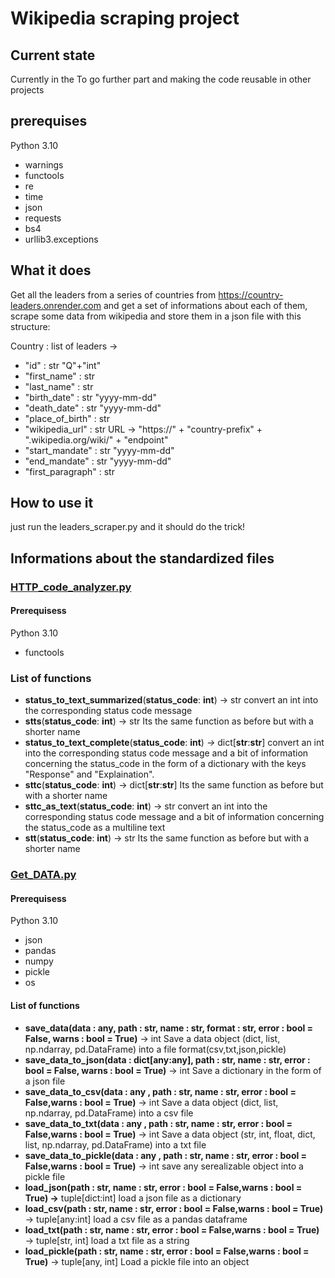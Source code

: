 # Wikipedia scraping project

## Current state

Currently in the To go further part and making the code reusable in other projects

## prerequises

Python 3.10

* warnings
* functools
* re
* time
* json
* requests
* bs4
* urllib3.exceptions

## What it does

Get all the leaders from a series of countries from https://country-leaders.onrender.com and get a set of informations about each of them, scrape some data from wikipedia and store them in a json file with this structure:

Country : list of leaders ->

* "id" : str "Q"+"int"
* "first_name" : str
* "last_name" : str
* "birth_date" : str "yyyy-mm-dd"
* "death_date" : str "yyyy-mm-dd"
* "place_of_birth" : str
* "wikipedia_url" : str URL -> "https://"   + "country-prefix" + ".wikipedia.org/wiki/" + "endpoint"
* "start_mandate" : str "yyyy-mm-dd"
* "end_mandate" : str "yyyy-mm-dd"
* "first_paragraph" : str

## How to use it

just run the leaders_scraper.py and it should do the trick!

## Informations about the standardized files

### [HTTP_code_analyzer.py](https://github.com/Flotchet/Wikipedia_Scraper/blob/master/Standardized_for_other_projetcs/HTTP_code_analyzer.py "HTTP_code_analyzer.py")

#### Prerequisess

Python 3.10

* functools

### List of functions

* **status_to_text_summarized**(**status_code**: **int**)  -> str
  convert an int into the corresponding status code message
* **stts**(**status_code**: **int**)  -> str
  Its the same function as before but with a shorter name
* **status_to_text_complete**(**status_code**: **int**)  *->* dict[**str**:**str**]
  convert an int into the corresponding status code message and
  a bit of information concerning the status_code in the form of a
  dictionary with the keys "Response" and "Explaination".
* **sttc**(**status_code**: **int**)  -> dict[**str**:**str**]
  Its the same function as before but with a shorter name
* **sttc_as_text**(**status_code**: **int**) -> str
  convert an int into the corresponding status code message and
  a bit of information concerning the status_code as a multiline text
* **stt**(**status_code**: **int**)  -> str
  Its the same function as before but with a shorter name

### [Get_DATA.py](https://github.com/Flotchet/Wikipedia_Scraper/blob/master/Standardized_for_other_projetcs/Get_DATA.py "Get_DATA.py")

#### Prerequisess

Python  3.10

* json
* pandas
* numpy
* pickle
* os

#### List of functions

* **save_data(data : any, path : str, name : str, format : str, error : bool = False, warns : bool = True)** -> int
  Save a data object (dict, list, np.ndarray, pd.DataFrame) into a file format(csv,txt,json,pickle)
* **save_data_to_json(data : dict[any:any], path : str, name : str, error : bool = False, warns : bool = True)** -> int
  Save a dictionary in the form of a json file
* **save_data_to_csv(data : any , path : str, name : str, error : bool = False,warns : bool = True)** -> int
  Save a data object (dict, list, np.ndarray, pd.DataFrame) into a csv file
* **save_data_to_txt(data : any , path : str, name : str, error : bool = False,warns : bool = True)** -> int
  Save a data object (str, int, float, dict, list, np.ndarray, pd.DataFrame) into a txt file
* **save_data_to_pickle(data : any , path : str, name : str, error : bool = False,warns : bool = True)** -> int
  save any serealizable object into a pickle file
* **load_json(path : str, name : str, error : bool = False,warns : bool = True) ->** tuple[dict:int]
  load a json file as a dictionary
* **load_csv(path : str, name : str, error : bool = False,warns : bool = True)** -> tuple[any:int]
  load a csv file as a pandas dataframe
* **load_txt(path : str, name : str, error : bool = False,warns : bool = True)** -> tuple[str, int]
  load a txt file as a string
* **load_pickle(path : str, name : str, error : bool = False,warns : bool = True)** -> tuple[any, int]
  Load a pickle file into an object
